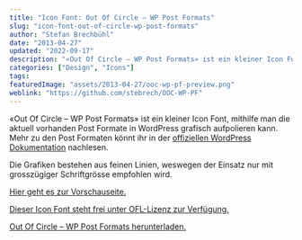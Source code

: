```yaml
---
title: "Icon Font: Out Of Circle – WP Post Formats"
slug: "icon-font-out-of-circle-wp-post-formats"
author: "Stefan Brechbühl"
date: "2013-04-27"
updated: "2022-09-17"
description: "«Out Of Circle – WP Post Formats» ist ein kleiner Icon Font, mithilfe man die aktuell vorhanden Post Formate in WordPress grafisch aufpolieren kann."
categories: ["Design", "Icons"]
tags:
featuredImage: "assets/2013-04-27/ooc-wp-pf-preview.png"
weblink: "https://github.com/stebrech/OOC-WP-PF"
---
```

«Out Of Circle – WP Post Formats» ist ein kleiner Icon Font, mithilfe man die aktuell vorhanden Post Formate in WordPress grafisch aufpolieren kann. Mehr zu den Post Formaten könnt ihr in der [offiziellen WordPress Dokumentation](https://wordpress.org/support/article/post-formats/) nachlesen.

Die Grafiken bestehen aus feinen Linien, weswegen der Einsatz nur mit grosszügiger Schriftgrösse empfohlen wird.

[Hier geht es zur Vorschauseite.](https://pixelstrolch.github.io/OOC-WP-PF/)

[Dieser Icon Font steht frei unter OFL-Lizenz zur Verfügung.](https://pixelstrolch.github.io/OOC-WP-PF/license.txt)

[Out Of Circle – WP Post Formats herunterladen.](https://github.com/stebrech/OOC-WP-PF)
